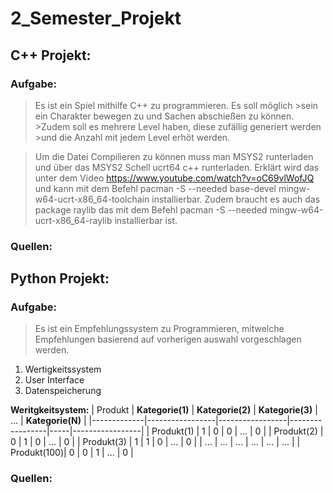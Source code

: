 # 2_Semester_Projekt

## C++ Projekt:
### Aufgabe:
>Es ist ein Spiel mithilfe C++ zu programmieren. Es soll möglich >sein ein Charakter bewegen zu und Sachen abschießen zu können. >Zudem soll es mehrere Level haben, diese zufällig generiert werden >und die Anzahl mit jedem Level erhöt werden.

>Um die Datei Compilieren zu können muss man MSYS2 runterladen und über das MSYS2 Schell ucrt64 c++ runterladen. Erklärt wird das unter dem Video https://www.youtube.com/watch?v=oC69vlWofJQ und kann mit dem Befehl pacman -S --needed base-devel mingw-w64-ucrt-x86_64-toolchain installierbar.
>Zudem braucht es auch das package raylib das mit dem Befehl pacman -S --needed mingw-w64-ucrt-x86_64-raylib installierbar ist.

### Quellen:


## Python Projekt:
### Aufgabe:
>Es ist ein Empfehlungssystem zu Programmieren, mitwelche Empfehlungen basierend auf vorherigen auswahl vorgeschlagen werden.
1. Wertigkeitssystem
2. User Interface
3. Datenspeicherung

**Weritgkeitsystem:**
| Produkt     | **Kategorie(1)** | **Kategorie(2)** | **Kategorie(3)** | ... | **Kategorie(N)** |
|-------------|-----------------|-----------------|-----------------|-----|-----------------|
| Produkt(1)  | 1               | 0               | 0               | ... | 0               |
| Produkt(2)  | 0               | 1               | 0               | ... | 0               |
| Produkt(3)  | 1               | 1               | 0               | ... | 0               |
| ...         | ...             | ...             | ...             | ... | ...             |
| Produkt(100)| 0               | 0               | 1               | ... | 0               |

### Quellen:
